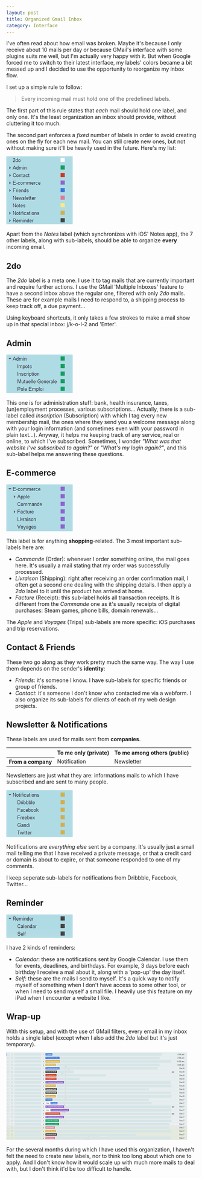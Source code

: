```yaml
---
layout: post
title: Organized Gmail Inbox
category: Interface
---
```


I've often read about how email was broken. Maybe it's because I only receive about 10 mails per day or because GMail's interface with some plugins suits me well, but I'm actually very happy with it. But when Google forced me to switch to their latest interface, my labels' colors became a bit messed up and I decided to use the opportunity to reorganize my inbox flow.

I set up a simple rule to follow:

> Every incoming mail must hold one of the predefined labels.

The first part of this rule states that *each* mail should hold one label, and only one. It's the least organization an inbox should provide, without cluttering it too much.

The second part enforces a *fixed* number of labels in order to avoid creating ones on the fly for each new mail. You can still create new ones, but not without making sure it'll be heavily used in the future. Here's my list:

![GMail labels organization](/i/gmail-labels-organization.png)

Apart from the *Notes* label (which synchronizes with iOS' Notes app), the 7 other labels, along with sub-labels, should be able to organize **every** incoming email.

## 2do

The *2do* label is a meta one. I use it to tag mails that are currently important and require further actions. I use the GMail 'Multiple Inboxes' feature to have a second inbox above the regular one, filtered with only *2do* mails. These are for example mails I need to respond to, a shipping process to keep track off, a due payment...

Using keyboard shortcuts, it only takes a few strokes to make a mail show up in that special inbox: j/k-o-l-2 and 'Enter'.

## Admin

![Admin label](/i/label-admin.png)

This one is for administration stuff: bank, health insurance, taxes, (un)employment processes, various subscriptions... Actually, there is a sub-label called *Inscription* (Subscription) with which I tag every new membership mail, the ones where they send you a welcome message along with your login information (and sometimes even with your password in plain text...). Anyway, it helps me keeping track of any service, real or online, to which I've subscribed. Sometimes, I wonder *"What was that website I've subscribed to again?"* or *"What's my login again?"*, and this sub-label helps me answering these questions.

## E-commerce

![E-commerce label](/i/label-e-commerce.png)

This label is for anything **shopping**-related. The 3 most important sub-labels here are:

* *Commande* (Order): whenever I order something online, the mail goes here. It's usually a mail stating that my order was successfully processed.
* *Livraison* (Shipping): right after receiving an order confirmation mail, I often get a second one dealing with the shipping details. I then apply a *2do* label to it until the product has arrived at home.
* *Facture* (Receipt): this sub-label holds all transaction receipts. It is different from the *Commande* one as it's usually receipts of digital purchases: Steam games, phone bills, domain renewals...

The *Apple* and *Voyages* (Trips) sub-labels are more specific: iOS purchases and trip reservations.

## Contact & Friends

These two go along as they work pretty much the same way. The way I use them depends on the sender's **identity**:

* *Friends*: it's someone I know. I have sub-labels for specific friends or group of friends.
* *Contact*: it's someone I don't know who contacted me via a webform. I also organize its sub-labels for clients of each of my web design projects.

## Newsletter & Notifications

These labels are used for mails sent from **companies**.

<table>
  <tr>
    <td class="empty"></td>
    <th>To me only (private)</th>
    <th>To me among others (public)</th>
  </tr>
  <tr>
    <th>From a company</th>
    <td>Notification</td>
    <td>Newsletter</td>
  </tr>
</table>

Newsletters are just what they are: informations mails to which I have subscribed and are sent to many people.

![Notifications label](/i/label-notifications.png)

Notifications are *everything else* sent by a company. It's usually just a small mail telling me that I have received a private message, or that a credit card or domain is about to expire, or that someone responded to one of my comments.

I keep seperate sub-labels for notifications from Dribbble, Facebook, Twitter...

## Reminder

![Reminder label](/i/label-reminder.png)

I have 2 kinds of reminders:

* *Calendar*: these are notifications sent by Google Calendar. I use them for events, deadlines, and birthdays. For example, 3 days before each birthday I receive a mail about it, along with a 'pop-up' the day itself.
* *Self*: these are the mails I send to myself. It's a quick way to notify myself of something when I don't have access to some other tool, or when I need to send myself a small file. I heavily use this feature on my iPad when I encounter a website I like.

## Wrap-up

With this setup, and with the use of GMail filters, every email in my inbox holds a single label (except when I also add the *2do* label but it's just temporary).

![GMail Organized Inbox](/i/gmail-organized-inbox.png)

For the several months during which I have used this organization, I haven't felt the need to create new labels, nor to think too long about which one to apply. And I don't know how it would scale up with much more mails to deal with, but I don't think it'd be too difficult to handle.
